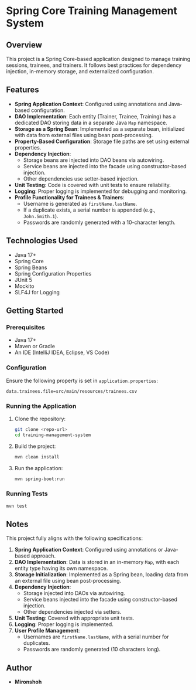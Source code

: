 # Spring Core Training Management System

## Overview
This project is a Spring Core-based application designed to manage training sessions, trainees, and trainers. It follows best practices for dependency injection, in-memory storage, and externalized configuration.

## Features
- **Spring Application Context**: Configured using annotations and Java-based configuration.
- **DAO Implementation**: Each entity (Trainer, Trainee, Training) has a dedicated DAO storing data in a separate Java `Map` namespace.
- **Storage as a Spring Bean**: Implemented as a separate bean, initialized with data from external files using bean post-processing.
- **Property-Based Configuration**: Storage file paths are set using external properties.
- **Dependency Injection**:
    - Storage beans are injected into DAO beans via autowiring.
    - Service beans are injected into the facade using constructor-based injection.
    - Other dependencies use setter-based injection.
- **Unit Testing**: Code is covered with unit tests to ensure reliability.
- **Logging**: Proper logging is implemented for debugging and monitoring.
- **Profile Functionality for Trainees & Trainers**:
    - Username is generated as `firstName.lastName`.
    - If a duplicate exists, a serial number is appended (e.g., `John.Smith.1`).
    - Passwords are randomly generated with a 10-character length.

## Technologies Used
- Java 17+
- Spring Core
- Spring Beans
- Spring Configuration Properties
- JUnit 5
- Mockito
- SLF4J for Logging

## Getting Started
### Prerequisites
- Java 17+
- Maven or Gradle
- An IDE (IntelliJ IDEA, Eclipse, VS Code)

### Configuration
Ensure the following property is set in `application.properties`:
```
data.trainees.file=src/main/resources/trainees.csv
```

### Running the Application
1. Clone the repository:
   ```sh
   git clone <repo-url>
   cd training-management-system
   ```
2. Build the project:
   ```sh
   mvn clean install
   ```
3. Run the application:
   ```sh
   mvn spring-boot:run
   ```

### Running Tests
```sh
mvn test
```

## Notes
This project fully aligns with the following specifications:
1. **Spring Application Context**: Configured using annotations or Java-based approach.
2. **DAO Implementation**: Data is stored in an in-memory `Map`, with each entity type having its own namespace.
3. **Storage Initialization**: Implemented as a Spring bean, loading data from an external file using bean post-processing.
4. **Dependency Injection**:
    - Storage injected into DAOs via autowiring.
    - Service beans injected into the facade using constructor-based injection.
    - Other dependencies injected via setters.
5. **Unit Testing**: Covered with appropriate unit tests.
6. **Logging**: Proper logging is implemented.
7. **User Profile Management**:
    - Usernames are `firstName.lastName`, with a serial number for duplicates.
    - Passwords are randomly generated (10 characters long).

## Author
- **Mironshoh**

